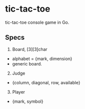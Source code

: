 # tic-tac-toe
tic-tac-toe console game in Go.


## Specs

1. Board, [3][3]char
  - alphabet = {mark, dimension}
  - generic board.

2. Judge
  - {column, diagonal, row, available}

3. Player
  - {mark, symbol}
